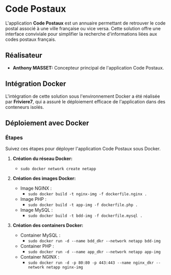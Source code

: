 # Code Postaux

L'application **Code Postaux** est un annuaire permettant de retrouver le code postal associé à une ville française ou vice versa. Cette solution offre une interface conviviale pour simplifier la recherche d'informations liées aux codes postaux français.

## Réalisateur
- **Anthony MASSET:** Concepteur principal de l'application Code Postaux.

## Intégration Docker
L'intégration de cette solution sous l'environnement Docker a été réalisée par **Friviere7**, qui a assuré le déploiement efficace de l'application dans des conteneurs isolés.

## Déploiement avec Docker

### Étapes

Suivez ces étapes pour déployer l'application Code Postaux sous Docker.

1. **Création du réseau Docker:**
   - `sudo docker network create netapp`

2. **Création des images Docker:**
   - Image NGINX :
     - `sudo docker build -t nginx-img -f dockerfile.nginx .`
   - Image PHP :
     - `sudo docker build -t app-img -f dockerfile.php .`
   - Image MySQL :
     - `sudo docker build -t bdd-img -f dockerfile.mysql .`

3. **Création des containers Docker:**
   - Container MySQL :
     - `sudo docker run -d --name bdd_dkr --network netapp bdd-img`
   - Container PHP :
     - `sudo docker run -d --name app_dkr --network netapp app-img`
   - Container NGINX :
     - `sudo docker run -d -p 80:80 -p 443:443 --name nginx_dkr --network netapp nginx-img`

